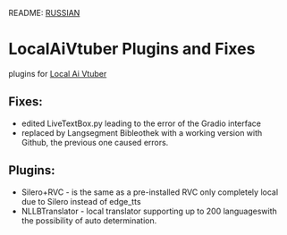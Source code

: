 README: [RUSSIAN](README.md)
# LocalAiVtuber Plugins and Fixes
plugins for [Local Ai Vtuber](https://github.com/0Xiaohei0/LocalAIVtuber)


## Fixes:
- edited LiveTextBox.py leading to the error of the Gradio interface
- replaced by Langsegment Bibleothek with a working version with Github, the previous one caused errors.

## Plugins:
- Silero+RVC - is the same as a pre-installed RVC only completely local due to Silero instead of edge_tts
- NLLBTranslator - local translator supporting up to 200 languages ​​with the possibility of auto determination.
